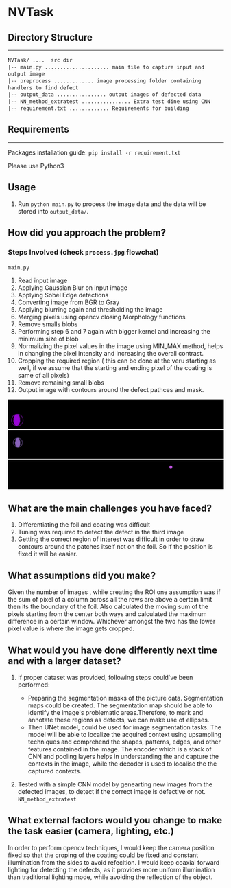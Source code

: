 # NVTask

## Directory Structure
-------------------
```
NVTask/ ....  src dir
|-- main.py ..................... main file to capture input and output image
|-- preprocess ............. image processing folder containing handlers to find defect 
|-- output_data ................ output images of defected data
|-- NN_method_extratest ................ Extra test dine using CNN 
|-- requirement.txt ............. Requirements for building
```


## Requirements
------------
Packages installation guide: ``pip install -r requirement.txt``

Please use Python3

## Usage

1. Run  `python main.py` to process the image data and the data will be stored into `output_data/`.


## How did you approach the problem?

### Steps Involved (check `process.jpg` flowchat)
`main.py`
1. Read input image
2. Applying Gaussian Blur on input image
3. Applying Sobel Edge detections
4. Converting image from BGR to Gray
5. Applying blurring again and thresholding the image
6. Merging pixels using opencv closing Morphology functions
7. Remove smalls blobs
8. Performing step 6 and 7 again with bigger kernel and increasing the minimum size of blob
9. Normalizing the pixel values in the image using MIN_MAX method, helps in changing the pixel intensity and increasing the overall contrast.
10. Cropping the required region ( this can be done at the veru starting as well, if we assume that the starting and ending pixel of the coating is same of all pixels)
11. Remove remaining small blobs
12. Output image with contours around the defect pathces and mask.

![alt text](https://github.com/ShounakCy/NVTask/blob/main/output_data/defect_area1.jpg)
![alt text](https://github.com/ShounakCy/NVTask/blob/main/output_data/defect_area2.jpg)
![alt text](https://github.com/ShounakCy/NVTask/blob/main/output_data/defect_area3.jpg)

## What are the main challenges you have faced?

1. Differentiating the foil and coating was difficult
2. Tuning was required to detect the defect in the third image
3. Getting the correct region of interest was difficult in order to draw contours around the patches itself not on the foil. So if the position is fixed it will be easier.

## What assumptions did you make?

 Given the number of images , while creating the ROI one assumption was if the sum of pixel of a column across all the rows are above a certain limit then its the boundary of the foil. Also calculated the moving sum of the pixels starting from the center both ways and calculated the maximum difference in a certain window. Whichever amongst the two has the lower pixel value is where the image gets cropped.

## What would you have done differently next time and with a larger dataset?

1. If proper dataset was provided, following steps could've been performed:
    - Preparing the segmentation masks of the picture data. Segmentation maps could be created. The segmentation map should be able to identify the image's problematic areas.Therefore, to mark and annotate these regions as defects, we can make use of ellipses.
    - Then UNet model, could be used for image segmentation tasks. The model will be able to localize the acquired context using upsampling techniques and comprehend the shapes, patterns, edges, and other features contained in the image. The encoder which is a stack of CNN and pooling layers helps in understanding the and capture the contexts in the image, while the decoder is used to localise the the captured contexts.

2. Tested with a simple CNN model by genearting new images from the defected images, to detect if the correct image is defective or not. `NN_method_extratest`

## What external factors would you change to make the task easier (camera, lighting, etc.)

In order to perform opencv techniques, I would keep the camera position fixed so that the croping of the coating could be fixed and constant illumination from the sides to avoid refecltion. I would keep coaxial forward lighting for detecting the defects, as it provides more uniform illumination than traditional lighting mode, while avoiding the reflection of the object.